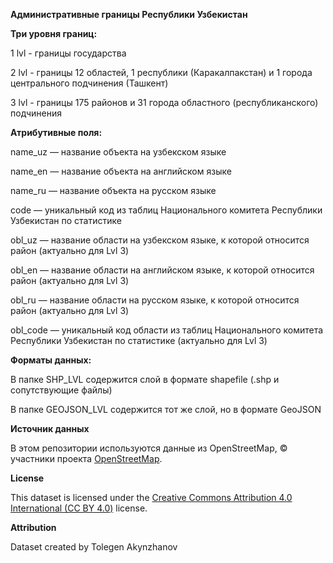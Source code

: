 **Административные границы Республики Узбекистан**

**Три уровня границ:**

1 lvl - границы государства

2 lvl - границы 12 областей, 1 республики (Каракалпакстан) и 1 города центрального подчинения (Ташкент)

3 lvl - границы 175 районов и 31 города областного (республиканского) подчинения


**Атрибутивные поля:**

name_uz — название объекта на узбекском языке  

name_en — название объекта на английском языке  

name_ru — название объекта на русском языке  

code — уникальный код из таблиц Национального комитета Республики Узбекистан по статистике

obl_uz — название области на узбекском языке, к которой относится район (актуально для Lvl 3)  

obl_en — название области на английском языке, к которой относится район (актуально для Lvl 3) 

obl_ru — название области на русском языке, к которой относится район (актуально для Lvl 3)  

obl_code — уникальный код области из таблиц Национального комитета Республики Узбекистан по статистике (актуально для Lvl 3)


**Форматы данных:**

В папке SHP_LVL содержится слой в формате shapefile (.shp и сопутствующие файлы)

В папке GEOJSON_LVL содержится тот же слой, но в формате GeoJSON

**Источник данных**

В этом репозитории используются данные из OpenStreetMap, © участники проекта [OpenStreetMap](https://www.openstreetmap.org/).

**License**

This dataset is licensed under the [Creative Commons Attribution 4.0 International (CC BY 4.0)](https://creativecommons.org/licenses/by/4.0/) license.

**Attribution**

Dataset created by Tolegen Akynzhanov
